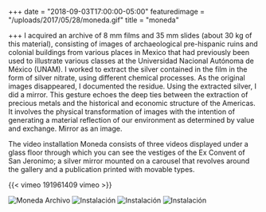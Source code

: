 +++
date = "2018-09-03T17:00:00-05:00"
featuredimage = "/uploads/2017/05/28/moneda.gif"
title = "moneda"

+++
I acquired an archive of 8 mm films and 35 mm slides (about 30 kg of this material), consisting of images of archaeological pre-hispanic ruins and colonial buildings from various places in Mexico that had previously been used to illustrate various classes at the Universidad Nacional Autónoma de México (UNAM). I worked to extract the silver contained in the film in the form of silver nitrate, using different chemical processes. As the original images disappeared, I documented the residue. Using the extracted silver, I did a mirror. This gesture echoes the deep ties between the extraction of precious metals and the historical and economic structure of the Americas. It involves the physical transformation of images with the intention of generating a material reflection of our environment as determined by value and exchange. Mirror as an image.

The video installation Moneda consists of three videos displayed under a glass floor through which you can see the vestiges of the Ex Convent of San Jeronimo; a silver mirror mounted on a carousel that revolves around the gallery and a publication printed with movable types.

{{< vimeo 191961409 vimeo >}}

<img class="full" src="/uploads/2018/10/16/archivo1.jpg" alt="Moneda Archivo">

<img class="full" src="/uploads/2018/10/16/install1.jpg" alt="Instalación">

<img class="full" src="/uploads/2018/10/16/install2.jpg" alt="Instalación">

<img class="full" src="/uploads/2018/10/16/install3.jpg" alt="Instalación">